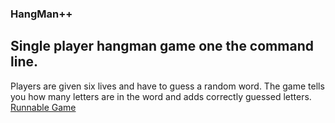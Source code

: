 ### HangMan++
## Single player hangman game one the command line.
 Players are given six lives and have to guess a random word.
 The game tells you how many letters are in the word and adds correctly guessed letters.
[Runnable Game](https://replit.com/@ISAACZABRISKIE/Main#Main.cpp)
